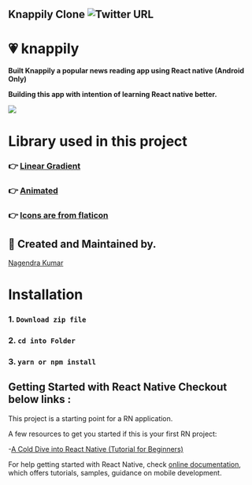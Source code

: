 ## Knappily Clone ![Twitter URL](https://img.shields.io/twitter/url?style=social&url=https://twitter.com/nagendragpu)
# 💗 knappily

**Built Knappily a popular news reading app using React native (Android Only)**

**Building this app with intention of learning React native better.**


<img src="https://github.com/nagendragpu/knappily/blob/master/knappily.gif"  >

# Library used in this project

### **:point_right:  [Linear Gradient](https://github.com/react-native-linear-gradient/react-native-linear-gradient)** <br  />

### **:point_right:  [Animated](https://reactnative.dev/docs/animated)** <br  />

### **:point_right:  [Icons are from flaticon](https://www.flaticon.com/)** <br  />

## 🙋 Created and Maintained by. 
[Nagendra Kumar](https://github.com/nagendragpu)

# Installation

### 1. `Download zip file`
### 2. `cd into Folder`
### 3. `yarn or npm install`


## Getting Started with React Native Checkout below links :

This project is a starting point for a RN application.

A few resources to get you started if this is your first RN project:

-[A Cold Dive into React Native (Tutorial for Beginners)](https://www.toptal.com/react-native/cold-dive-into-react-native-a-beginners-tutorial)

For help getting started with React Native, check
[online documentation](https://reactnative.dev/), which offers tutorials,
samples, guidance on mobile development.
